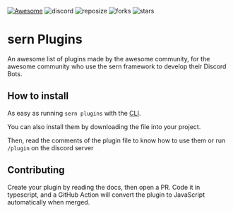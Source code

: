 [![Awesome](https://awesome.re/badge-flat.svg)](https://awesome.re) ![discord](https://img.shields.io/discord/889026545715400705) ![reposize](https://img.shields.io/github/languages/code-size/sern-handler/awesome-plugins?label=repo%20size) ![forks](https://img.shields.io/github/forks/sern-handler/awesome-plugins?style=social) ![stars](https://img.shields.io/github/stars/sern-handler/awesome-plugins?style=social)
# sern Plugins

An awesome list of plugins made by the awesome community, for the awesome community who use the sern framework to develop their Discord Bots.

## How to install

As easy as running `sern plugins` with the [CLI](https://github.com/sern-handler/cli).

You can also install them by downloading the file into your project.

Then, read the comments of the plugin file to know how to use them or run `/plugin` on the discord server

## Contributing

Create your plugin by reading the docs, then open a PR.
Code it in typescript, and a GitHub Action will convert the plugin to JavaScript automatically when merged.

